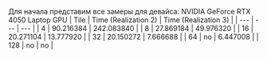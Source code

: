 Для начала представим все замеры для девайса: NVIDIA GeForce RTX 4050 Laptop GPU
| Tile | Time (Realization 2) | Time (Realization 3) |
| --- | --- | --- |
| 4 | 90.216384 | 242.083840 |
| 8 | 27.869184 | 49.976320 |
| 16 | 20.271104 | 13.777920 |
| 32 | 20.150272 | 7.666688 |
| 64 | no | 6.447008 |
| 128 | no | no |

